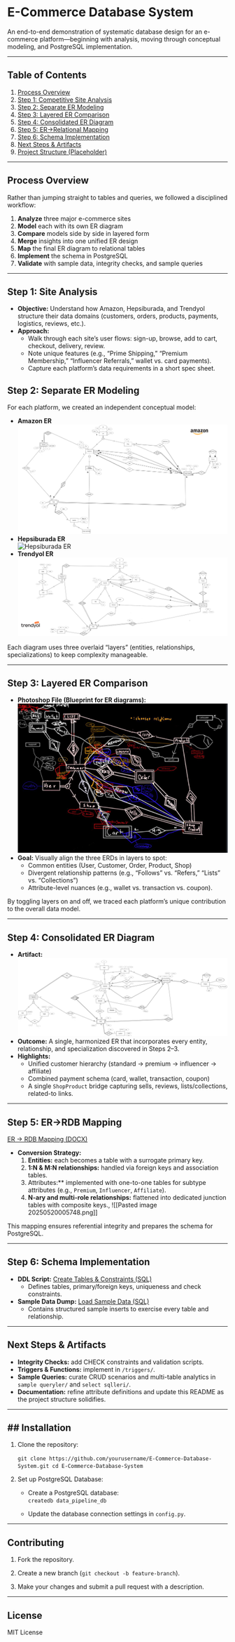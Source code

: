# E-Commerce Database System

An end-to-end demonstration of systematic database design for an e-commerce platform—beginning with analysis, moving through conceptual modeling, and PostgreSQL implementation.

---

## Table of Contents

1. [Process Overview](#process-overview)  
2. [Step 1: Competitive Site Analysis](#step-1-competitive-site-analysis)  
3. [Step 2: Separate ER Modeling](#step-2-separate-er-modeling)  
4. [Step 3: Layered ER Comparison](#step-3-layered-er-comparison)  
5. [Step 4: Consolidated ER Diagram](#step-4-consolidated-er-diagram)  
6. [Step 5: ER→Relational Mapping](#step-5-errdb-mapping)  
7. [Step 6: Schema Implementation](#step-6-schema-implementation)  
8. [Next Steps & Artifacts](#next-steps--artifacts)  
9. [Project Structure (Placeholder)](#project-structure-placeholder)  

---

## Process Overview

Rather than jumping straight to tables and queries, we followed a disciplined workflow:

1. **Analyze** three major e-commerce sites  
2. **Model** each with its own ER diagram  
3. **Compare** models side by side in layered form  
4. **Merge** insights into one unified ER design  
5. **Map** the final ER diagram to relational tables  
6. **Implement** the schema in PostgreSQL  
7. **Validate** with sample data, integrity checks, and sample queries  

---

## Step 1: Site Analysis

- **Objective:** Understand how Amazon, Hepsiburada, and Trendyol structure their data domains (customers, orders, products, payments, logistics, reviews, etc.).  
- **Approach:**  
  - Walk through each site’s user flows: sign-up, browse, add to cart, checkout, delivery, review.  
  - Note unique features (e.g., “Prime Shipping,” “Premium Membership,” “Influencer Referrals,” wallet vs. card payments).  
  - Capture each platform’s data requirements in a short spec sheet.

## Step 2: Separate ER Modeling

For each platform, we created an independent conceptual model:

- **Amazon ER**  
  ![Amazon ER](Diyagramlar/AMAZON.png)
- **Hepsiburada ER**  
  ![Hepsiburada ER](Diyagramlar/HEPSİBURADA.png)
- **Trendyol ER**  
  ![Trendyol ER](Diyagramlar/TRENDYOL.png)

Each diagram uses three overlaid “layers” (entities, relationships, specializations) to keep complexity manageable.

---

## Step 3: Layered ER Comparison

- **Photoshop File (Blueprint for ER diagrams):**  
  ![Layered ER Comparison](Diyagramlar/Blueprint.png)
- **Goal:** Visually align the three ERDs in layers to spot:  
  - Common entities (User, Customer, Order, Product, Shop)  
  - Divergent relationship patterns (e.g., “Follows” vs. “Refers,” “Lists” vs. “Collections”)  
  - Attribute-level nuances (e.g., wallet vs. transaction vs. coupon).

By toggling layers on and off, we traced each platform’s unique contribution to the overall data model.

---

## Step 4: Consolidated ER Diagram

- **Artifact:** 
  ![Consolidated ER](Diyagramlar/Z%20BİRLEŞMİŞ.png)
- **Outcome:** A single, harmonized ER that incorporates every entity, relationship, and specialization discovered in Steps 2–3.  
- **Highlights:**  
  - Unified customer hierarchy (standard → premium → influencer → affiliate)  
  - Combined payment schema (card, wallet, transaction, coupon)  
  - A single `ShopProduct` bridge capturing sells, reviews, lists/collections, related-to links.

---

## Step 5: ER→RDB Mapping

  [ER → RDB Mapping (DOCX)](ER%20TO%20RDB.docx)
- **Conversion Strategy:**  
  1. **Entities:** each becomes a table with a surrogate primary key.  
  2. **1:N & M:N relationships:** handled via foreign keys and association tables.  
  3. Attributes:** implemented with one-to-one tables for subtype attributes (e.g., `Premium`, `Influencer`, `Affiliate`).  
  4. **N-ary and multi-role relationships:** flattened into dedicated junction tables with composite keys.,
![[Pasted image 20250520005748.png]]

This mapping ensures referential integrity and prepares the schema for PostgreSQL.

---

## Step 6: Schema Implementation

- **DDL Script:**   [Create Tables & Constraints (SQL)](ECOMMCREATETABLESTATEMENTS.sql)
  - Defines tables, primary/foreign keys, uniqueness and check constraints.  
- **Sample Data Dump:**   [Load Sample Data (SQL)](ECOMMdumpfile.sql)
  - Contains structured sample inserts to exercise every table and relationship.  
---

## Next Steps & Artifacts

- **Integrity Checks:** add CHECK constraints and validation scripts.  
- **Triggers & Functions:** implement in `/triggers/`.  
- **Sample Queries:** curate CRUD scenarios and multi-table analytics in `sample queryler/` and `select sqlleri/`.  
- **Documentation:** refine attribute definitions and update this README as the project structure solidifies.

---
## ## Installation

1. Clone the repository:
    
    `git clone https://github.com/yourusername/E-Commerce-Database-System.git cd E-Commerce-Database-System`
    
2. Set up PostgreSQL Database:
    
	- Create a PostgreSQL database:    
        `createdb data_pipeline_db`
        
    - Update the database connection settings in `config.py`.

--- 
## Contributing

1. Fork the repository.
    
2. Create a new branch (`git checkout -b feature-branch`).
    
3. Make your changes and submit a pull request with a description.
    

---

## License

MIT License
